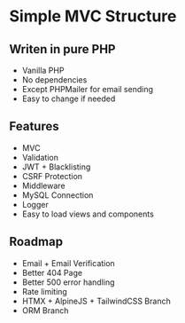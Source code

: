 # Simple MVC Structure

## Writen in pure PHP
- Vanilla PHP
- No dependencies
- Except PHPMailer for email sending
- Easy to change if needed

## Features
- MVC
- Validation
- JWT + Blacklisting
- CSRF Protection
- Middleware
- MySQL Connection
- Logger
- Easy to load views and components

## Roadmap
- Email + Email Verification
- Better 404 Page
- Better 500 error handling
- Rate limiting
- HTMX + AlpineJS + TailwindCSS Branch
- ORM Branch